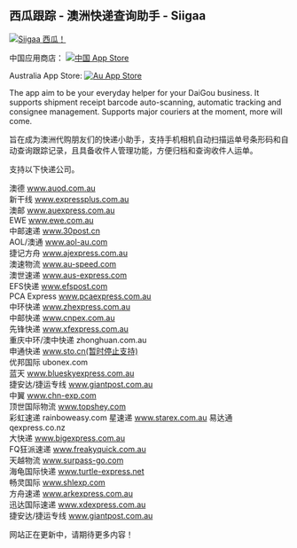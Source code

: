 ## 西瓜跟踪 - 澳洲快递查询助手 - Siigaa

<p><a href="https://geo.itunes.apple.com/au/app/siigaa-tracker/id1061930282?mt=8"><img src="http://kezhan.info/files/logo.png" alt="Siigaa 西瓜！" title="西瓜跟踪"></a></p>

中国应用商店： [![中国 App Store](http://linkmaker.itunes.apple.com/images/badges/en-us/badge_appstore-lrg.svg)](https://geo.itunes.apple.com/au/app/siigaa-tracker/id1061930282?mt=8)

Australia App Store: [![Au App Store](http://linkmaker.itunes.apple.com/images/badges/en-us/badge_appstore-lrg.svg)](https://geo.itunes.apple.com/cn/app/xi-gua-gen-zong/id1061930282?mt=8)

The app aim to be your everyday helper for your DaiGou business. It supports shipment receipt barcode auto-scanning, automatic tracking and consignee management. Supports major couriers at the moment, more will come.

旨在成为澳洲代购朋友们的快递小助手，支持手机相机自动扫描运单号条形码和自动查询跟踪记录，且具备收件人管理功能，方便归档和查询收件人运单。

支持以下快递公司。

澳德 www.auod.com.au   
新干线 www.expressplus.com.au  
澳邮 www.auexpress.com.au  
EWE www.ewe.com.au  
中邮速递 www.30post.cn   
AOL/澳通 www.aol-au.com  
捷记方舟 www.ajexpress.com.au  
澳速物流 www.au-speed.com  
澳世速递 www.aus-express.com  
EFS快递 www.efspost.com  
PCA Express www.pcaexpress.com.au  
中环快递 www.zhexpress.com.au  
中邮快递 www.cnpex.com.au  
先锋快递 www.xfexpress.com.au  
重庆中环/澳中快递 zhonghuan.com.au   
申通快递 www.sto.cn(暂时停止支持)  
优邦国际 ubonex.com  
蓝天 www.blueskyexpress.com.au   
捷安达/捷运专线 www.giantpost.com.au   
中翼 www.chn-exp.com   
顶世国际物流 www.topshey.com   
彩虹速递 rainboweasy.com
星速递 www.starex.com.au
易达通 qexpress.co.nz  
大快递 www.bigexpress.com.au   
FQ狂派速递 www.freakyquick.com.au   
天越物流 www.surpass-go.com   
海龟国际快递 www.turtle-express.net   
畅灵国际 www.shlexp.com   
方舟速递 www.arkexpress.com.au   
迅达国际速递 www.xdexpress.com.au   
捷安达/捷运专线 www.giantpost.com.au    

网站正在更新中，请期待更多内容！
